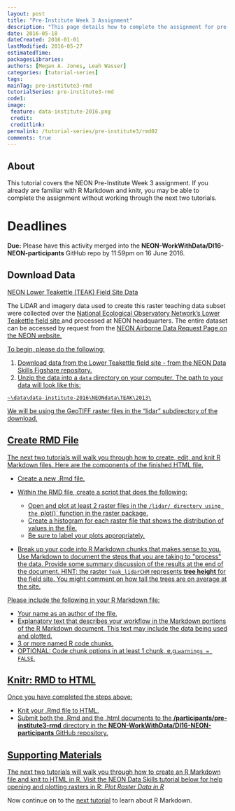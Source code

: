 ```yaml
---
layout: post
title: "Pre-Institute Week 3 Assignment"
description: "This page details how to complete the assignment for pre-Institute week 3."
date: 2016-05-18
dateCreated: 2016-01-01
lastModified: 2016-05-27
estimatedTime:
packagesLibraries:
authors: [Megan A. Jones, Leah Wasser]
categories: [tutorial-series]
tags:
mainTag: pre-institute3-rmd
tutorialSeries: pre-institute3-rmd
code1:
image:
 feature: data-institute-2016.png
 credit:
 creditlink:
permalink: /tutorial-series/pre-institute3/rmd02
comments: true
---
```


## About
This tutorial covers the NEON Pre-Institute Week 3 assignment. If you already
are familiar with R Markdown and knitr, you may be able to complete the 
assignment without working through the next two tutorials. 

<div id="objectives" markdown="1">

# Deadlines
**Due:** Please have this activity merged into the
**NEON-WorkWithData/DI16-NEON-participants** GitHub repo by 11:59pm on
16 June 2016.

## Download Data

<a class="btn btn-inverse" href="https://ndownloader.figshare.com/files/5282317" 
target="_blank">NEON Lower Teakettle (TEAK) Field Site Data</a>

The LiDAR and imagery data used to create this raster teaching data subset were 
collected over the 
<a href="http://www.neonscience.org/" target="_blank">National Ecological Observatory Network’s </a>
<a href="http://www.neonscience.org/science-design/field-sites/lower-teakettle" target="_blank">Lower Teakettle field site </a>
and processed at NEON 
headquarters. The entire dataset can be accessed by request from the 
<a href="http://www.neonscience.org/data-resources/get-data/airborne-data" target="_blank"> NEON Airborne Data Request Page on the NEON website.

</div>


To begin, please do the following:

1. Download data from the Lower Teakettle field site - from the NEON Data Skills 
Figshare repository.
2. Unzip the data into a `data` directory on your computer. The path to your data 
will look like this:

`~\data\data-institute-2016\NEONdata\TEAK\2013\`

We will be using the GeoTIFF raster files in the “lidar” subdirectory of the 
download.

## Create RMD File

The next two tutorials will walk you through how to create, edit, and knit 
R Markdown files. Here are the components of the finished HTML file. 

* Create a new .Rmd file. 

* Within the RMD file, create a script that does the following: 

  * Open and plot at least 2 raster files in the `/lidar/ directory using the `plot()` 
  function in the raster package.
  * Create a histogram for each raster file that shows the distribution of values 
  in the file.
  * Be sure to label your plots appropriately.
  
* Break up your code into R Markdown chunks that makes sense to you. Use Markdown to 
document the steps that you are taking to "process" the data. Provide some summary
discussion of the results at the end of the document. HINT: the raster `Teak_lidarCHM` 
represents **tree height** for the field site. You might comment on how tall the 
trees are on average at the site.

Please include the following in your R Markdown file:

* Your name as an author of the file.
* Explanatory text that describes your workflow in the Markdown portions of the
R Markdown document. This text may include the data being used and plotted.
* 3 or more named R code chunks.
* OPTIONAL: Code chunk options in at least 1 chunk, e.g.`warnings = FALSE`.

## Knitr: RMD to HTML

Once you have completed the steps above:

* Knit your .Rmd file to HTML. 
* Submit both the .Rmd and the .html documents to the 
**/participants/pre-institute3-rmd** directory in the 
**NEON-WorkWithData/DI16-NEON-participants** GitHub repository.

## Supporting Materials

The next two tutorials will walk you through how to create an R Markdown file 
and knit to HTML in R. Visit the NEON Data Skills tutorial below for help 
opening and plotting rasters in R: <a href="http://neondataskills.org/R/Plot-Rasters-In-R/" target="_blank">*Plot Raster Data in R*</a> 


Now continue on to the
[next tutorial]({{site.baseurl}}/tutorial-series/pre-institute3/rmd03)
to learn about R Markdown.
